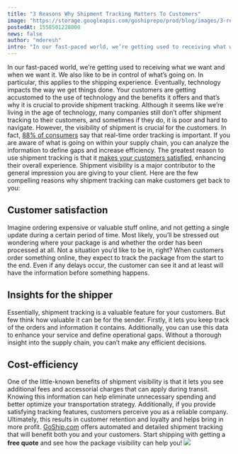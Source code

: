 ```yaml
---
title: "3 Reasons Why Shipment Tracking Matters To Customers"
image: "https://storage.googleapis.com/goshiprepo/prod/blog/images/3-reasons-shipment-tracking-matters.jpg"
postedAt: 1558501228000
news: false
author: "mderesh"
intro: "In our fast-paced world, we’re getting used to receiving what we want and when we want it. We also like to be in control of what’s going on. In particular, this applies to the shipping experience. Eventually, technology impacts the way we get things done. Your customers are getting accustomed to the use of technology and the benefits it offers and that’s why it is crucial to provide shipment tracking. Although it seems like we’re living in the age of technology, many companies still don’t offer shipment tra"
---
```

In our fast-paced world, we’re getting used to receiving what we want and when we want it. We also like to be in control of what’s going on. In particular, this applies to the shipping experience. Eventually, technology impacts the way we get things done. Your customers are getting accustomed to the use of technology and the benefits it offers and that’s why it is crucial to provide shipment tracking. Although it seems like we’re living in the age of technology, many companies still don’t offer shipment tracking to their customers, and sometimes if they do, it is poor and hard to navigate. However, the visibility of shipment is crucial for the customers. In fact, [88% of consumers](https://www.dropoff.com/blog/retail-delivery-consumer-survey-shoptalk-2018) say that real-time order tracking is important. If you are aware of what is going on within your supply chain, you can analyze the information to define gaps and increase efficiency. The greatest reason to use shipment tracking is that it [makes your customers satisfied](https://uat.www.goship.com/blog/3-benefits-of-shipment-tracking/), enhancing their overall experience. Shipment visibility is a major contributor to the general impression you are giving to your client. Here are the few compelling reasons why shipment tracking can make customers get back to you:

**Customer satisfaction**
-------------------------

Imagine ordering expensive or valuable stuff online, and not getting a single update during a certain period of time. Most likely, you’ll be stressed out wondering where your package is and whether the order has been processed at all. Not a situation you’d like to be in, right? When customers order something online, they expect to track the package from the start to the end. Even if any delays occur, the customer can see it and at least will have the information before something happens.

**Insights for the shipper**
----------------------------

Essentially, shipment tracking is a valuable feature for your customers. But few think how valuable it can be for the sender. Firstly, it lets you keep track of the orders and information it contains. Additionally, you can use this data to enhance your service and define operational gaps. Without a thorough insight into the supply chain, you can’t make any efficient decisions.

**Cost-efficiency**
-------------------

One of the little-known benefits of shipment visibility is that it lets you see additional fees and accessorial charges that can apply during transit. Knowing this information can help eliminate unnecessary spending and better optimize your transportation strategy. Additionally, if you provide satisfying tracking features, customers perceive you as a reliable company. Ultimately, this results in customer retention and loyalty and helps bring in more profit. [GoShip.com](https://uat.app.goship.com/) offers automated and detailed shipment tracking that will benefit both you and your customers. Start shipping with getting a **free quote** and see how the package visibility can help you! [![](https://www.goship.com/wp-content/uploads/2021/02/1ace89b4-fe28-40ff-a2a7-4cddc60fc9ec.png)](https://www.goship.com/)
